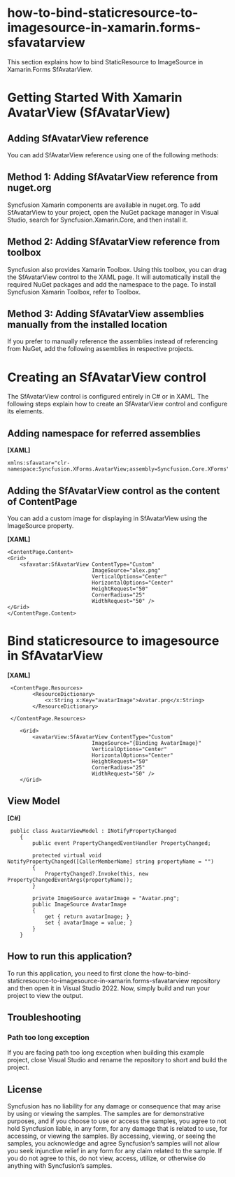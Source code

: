 # how-to-bind-staticresource-to-imagesource-in-xamarin.forms-sfavatarview
This section explains how to bind StaticResource to ImageSource in Xamarin.Forms SfAvatarView.

# Getting Started With Xamarin AvatarView (SfAvatarView)

## Adding SfAvatarView reference
You can add SfAvatarView reference using one of the following methods:

## Method 1: Adding SfAvatarView reference from nuget.org

Syncfusion Xamarin components are available in nuget.org. To add SfAvatarView to your project, open the NuGet package manager in Visual Studio, search for Syncfusion.Xamarin.Core, and then install it.

## Method 2: Adding SfAvatarView reference from toolbox

Syncfusion also provides Xamarin Toolbox. Using this toolbox, you can drag the SfAvatarView control to the XAML page. It will automatically install the required NuGet packages and add the namespace to the page. To install Syncfusion Xamarin Toolbox, refer to Toolbox.

## Method 3: Adding SfAvatarView assemblies manually from the installed location

If you prefer to manually reference the assemblies instead of referencing from NuGet, add the following assemblies in respective projects.

#   Creating an SfAvatarView control
The SfAvatarView control is configured entirely in C# or in XAML. The following steps explain how to create an SfAvatarView control and configure its elements.

##  Adding namespace for referred assemblies

**[XAML]**
```
xmlns:sfavatar="clr-namespace:Syncfusion.XForms.AvatarView;assembly=Syncfusion.Core.XForms"
```

##  Adding the SfAvatarView control as the content of ContentPage
You can add a custom image for displaying in SfAvatarView using the ImageSource property.

**[XAML]**
```
<ContentPage.Content>
<Grid>
    <sfavatar:SfAvatarView ContentType="Custom"
                           ImageSource="alex.png"
                           VerticalOptions="Center"
                           HorizontalOptions="Center"   
                           HeightRequest="50"
                           CornerRadius="25"
                           WidthRequest="50" />
</Grid>
</ContentPage.Content>

```
# Bind staticresource to imagesource in SfAvatarView

**[XAML]**
```
 <ContentPage.Resources>
        <ResourceDictionary>
            <x:String x:Key="avatarImage">Avatar.png</x:String>
        </ResourceDictionary>
       
 </ContentPage.Resources>
    
    <Grid>
        <avatarView:SfAvatarView ContentType="Custom"
                           ImageSource="{Binding AvatarImage}"
                           VerticalOptions="Center"
                           HorizontalOptions="Center"   
                           HeightRequest="50"
                           CornerRadius="25"
                           WidthRequest="50" />
    </Grid>
```
## View Model
**[C#]**

```
 public class AvatarViewModel : INotifyPropertyChanged
    {
        public event PropertyChangedEventHandler PropertyChanged;

        protected virtual void NotifyPropertyChanged([CallerMemberName] string propertyName = "")
        {
            PropertyChanged?.Invoke(this, new PropertyChangedEventArgs(propertyName));
        }

        private ImageSource avatarImage = "Avatar.png";
        public ImageSource AvatarImage
        {
            get { return avatarImage; }
            set { avatarImage = value; }
        }
    }
```
## How to run this application?

To run this application, you need to first clone the how-to-bind-staticresource-to-imagesource-in-xamarin.forms-sfavatarview repository and then open it in Visual Studio 2022. Now, simply build and run your project to view the output.

## <a name="troubleshooting"></a>Troubleshooting ##
### Path too long exception
If you are facing path too long exception when building this example project, close Visual Studio and rename the repository to short and build the project.

## License

Syncfusion has no liability for any damage or consequence that may arise by using or viewing the samples. The samples are for demonstrative purposes, and if you choose to use or access the samples, you agree to not hold Syncfusion liable, in any form, for any damage that is related to use, for accessing, or viewing the samples. By accessing, viewing, or seeing the samples, you acknowledge and agree Syncfusion’s samples will not allow you seek injunctive relief in any form for any claim related to the sample. If you do not agree to this, do not view, access, utilize, or otherwise do anything with Syncfusion’s samples.



